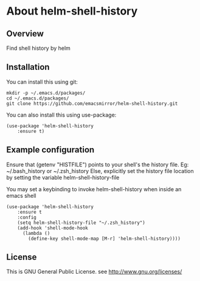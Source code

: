 About helm-shell-history
=================

Overview
------------
Find shell history by helm

## Installation
You can install this using git:

    mkdir -p ~/.emacs.d/packages/
    cd ~/.emacs.d/packages/
    git clone https://github.com/emacsmirror/helm-shell-history.git

You can also install this using use-package:

    (use-package 'helm-shell-history
		:ensure t)
    
## Example configuration
Ensure that (getenv "HISTFILE") points to your shell's the history file. Eg: ~/.bash_history or ~/.zsh_history
Else, explicitly set the history file location by setting the variable helm-shell-history-file

You may set a keybinding to invoke helm-shell-history when inside an emacs shell

    (use-package 'helm-shell-history
		:ensure t
		:config
		(setq helm-shell-history-file "~/.zsh_history")
		(add-hook 'shell-mode-hook
          (lambda ()
            (define-key shell-mode-map [M-r] 'helm-shell-history))))

## License
This is GNU General Public License. see <http://www.gnu.org/licenses/>
